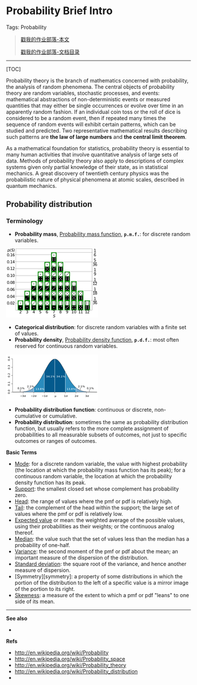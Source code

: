 # Probability Brief Intro

Tags: Probability

> [戳我的作业部落-本文][this]
>
> [戳我的作业部落-文档目录](https://github.com/district10/brain/tree/master/_data/zybuluo)

---

[TOC]

Probability theory is the branch of mathematics concerned with probability,
the analysis of random phenomena. The central objects of probability theory 
are random variables, stochastic processes, and events: mathematical abstractions 
of non-deterministic events or measured quantities that may either be single 
occurrences or evolve over time in an apparently random fashion. 
If an individual coin toss or the roll of dice is considered to be a random event,
 then if repeated many times the sequence of random events will exhibit certain
 patterns, which can be studied and predicted. 
 Two representative mathematical results describing such patterns are 
 **the law of large numbers** and **the central limit theorem**.
 
As a mathematical foundation for statistics, probability theory is essential 
to many human activities that involve quantitative analysis of large sets of data.
Methods of probability theory also apply to descriptions of complex systems 
given only partial knowledge of their state, as in statistical mechanics. 
A great discovery of twentieth century physics was the probabilistic nature 
of physical phenomena at atomic scales, described in quantum mechanics.




## **Probability distribution**

### Terminology

* **Probability mass**, [Probability mass function][pmf], **`p.m.f.`**: for discrete random variables.

![](/_img/2014/pmf.png)

* **Categorical distribution**: for discrete random variables with a finite set of values.
* **Probability density**, [Probability density function][pdf], **`p.d.f.`**: most often reserved for continuous random variables.

![](/_img/2014/pdf.png)

* **Probability distribution function**: continuous or discrete, non-cumulative or cumulative.
* **Probability distribution**: sometimes the same as probability distribution function, but usually refers to the more complete assignment of probabilities to all measurable subsets of outcomes, not just to specific outcomes or ranges of outcomes.

**Basic Terms**

* [Mode][mode]: for a discrete random variable, the value with highest probability (the location at which the probability mass function has its peak); for a continuous random variable, the location at which the probability density function has its peak.
* [Support][support]: the smallest closed set whose complement has probability zero.
* [Head][head]: the range of values where the pmf or pdf is relatively high.
* [Tail][tail]: the complement of the head within the support; the large set of values where the pmf or pdf is relatively low.
* [Expected value][expected-value] or mean: the weighted average of the
 possible values, using their probabilities as their weights; or the continuous analog thereof.
* [Median][median]: the value such that the set of values less than the median has a probability of one-half.
* [Variance][variance]: the second moment of the pmf or pdf about the mean; an important measure of the dispersion of the distribution.
* [Standard deviation][standard-deviation]: the square root of the variance, and hence another measure of dispersion.
* [Symmetry][symmetry]: a property of some distributions in which the portion of the distribution to the left of a specific value is a mirror image of the portion to its right.
* [Skewness][skewness]: a measure of the extent to which a pmf or pdf "leans" to one side of its mean.


















---

**See also**

*


**Refs**

* http://en.wikipedia.org/wiki/Probability
* http://en.wikipedia.org/wiki/Probability_space
* http://en.wikipedia.org/wiki/Probability_theory
* http://en.wikipedia.org/wiki/Probability_distribution
* 


[this]: url






[pmf]: http://en.wikipedia.org/wiki/Probability_mass_function
[pdf]: http://en.wikipedia.org/wiki/Probability_density_function
[mode]: http://en.wikipedia.org/wiki/Mode_(statistics)
[support]: http://en.wikipedia.org/wiki/Support_(mathematics)
[head]: http://en.wikipedia.org/wiki/Heavy-tailed_distribution
[tail]: http://en.wikipedia.org/wiki/Heavy-tailed_distribution
[expected-value]: http://en.wikipedia.org/wiki/Expected_value
[median]: http://en.wikipedia.org/wiki/Median
[variance]: http://en.wikipedia.org/wiki/Variance
[standard-deviation]: http://en.wikipedia.org/wiki/Standard_deviation
[skewness]: http://en.wikipedia.org/wiki/Skewness
